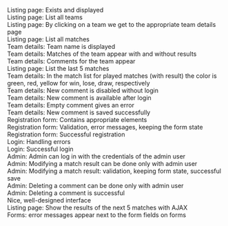 Listing page: Exists and displayed<br/>
Listing page: List all teams <br/>
Listing page: By clicking on a team we get to the appropriate team details page <br/>
Listing page: List all matches <br/>
Team details: Team name is displayed <br/>
Team details: Matches of the team appear with and without results <br/>
Team details: Comments for the team appear <br/>
Listing page: List the last 5 matches <br/>
Team details: In the match list for played matches (with result) the color is green, red, yellow for win, lose, draw, respectively <br/>
Team details: New comment is disabled without login <br/>
Team details: New comment is available after login <br/>
Team details: Empty comment gives an error <br/>
Team details: New comment is saved successfully <br/>
Registration form: Contains appropriate elements <br/>
Registration form: Validation, error messages, keeping the form state <br/>
Registration form: Successful registration <br/>
Login: Handling errors <br/>
Login: Successful login <br/>
Admin: Admin can log in with the credentials of the admin user <br/>
Admin: Modifying a match result can be done only with admin user <br/>
Admin: Modifying a match result: validation, keeping form state, successful save <br/>
Admin: Deleting a comment can be done only with admin user <br/>
Admin: Deleting a comment is successful <br/>
Nice, well-designed interface <br/>
Listing page: Show the results of the next 5 matches with AJAX <br/>
Forms: error messages appear next to the form fields on forms <br/>
